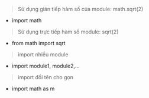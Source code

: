 > Sử dụng gián tiếp hàm số của module: math.sqrt(2)
- import math

> Sử dụng trực tiếp hàm số module:  sqrt(2)
- from math import sqrt

> import nhiều module
- import module1, module2,...
  
> import đổi tên cho gọn
- import math as m
  

